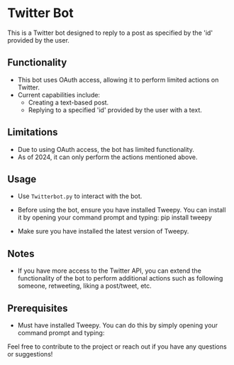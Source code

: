 # Twitter Bot

This is a Twitter bot designed to reply to a post as specified by the 'id' provided by the user.

## Functionality
- This bot uses OAuth access, allowing it to perform limited actions on Twitter.
- Current capabilities include:
  - Creating a text-based post.
  - Replying to a specified 'id' provided by the user with a text.
  
## Limitations
- Due to using OAuth access, the bot has limited functionality.
- As of 2024, it can only perform the actions mentioned above.

## Usage
- Use `Twitterbot.py` to interact with the bot.
- Before using the bot, ensure you have installed Tweepy. You can install it by opening your command prompt and typing:
pip install tweepy

- Make sure you have installed the latest version of Tweepy.

## Notes
- If you have more access to the Twitter API, you can extend the functionality of the bot to perform additional actions such as following someone, retweeting, liking a post/tweet, etc.

## Prerequisites
- Must have installed Tweepy. You can do this by simply opening your command prompt and typing:

Feel free to contribute to the project or reach out if you have any questions or suggestions!
